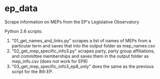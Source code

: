 # ep_data
Scrape information on MEPs from the EP's Legislative Observatory

Python 2.6 scripts:
1) "01_get_names_and_links.py" scrapes a list of names of MEPs  from a particular term and saves that into the output folder as mep_names.csv
2) "02_get_mep_specific_info3.py" scrapes party, party group affiliations, and committee memberships and saves them in the output folder as mep_info.csv (does not work for EP8)
3) "03_get_mep_specific_info3_ep8_only" does the same as the previous script for the 8th EP.


